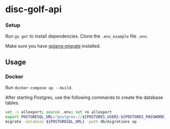 # disc-golf-api

### Setup

Run `go get` to install dependencies. Clone the `.env_example` file `.env`.

Make sure you have [golang-migrate](https://github.com/golang-migrate/migrate/tree/master/cmd/migrate) installed.

## Usage

### Docker

Run `docker-compose up --build`.

After starting Postgres, use the following commands to create the database tables.

```bash
set -o allexport; source .env; set +o allexport
export POSTGRESQL_URL="postgres://${POSTGRES_USER}:${POSTGRES_PASSWORD}@localhost:5432/${POSTGRES_DB}?sslmode=disable"
migrate -database ${POSTGRESQL_URL} -path db/migrations up
```
